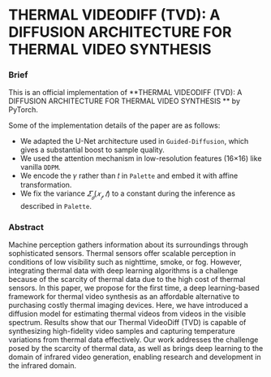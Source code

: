 # THERMAL VIDEODIFF (TVD): A DIFFUSION ARCHITECTURE FOR THERMAL VIDEO SYNTHESIS

### Brief
This is an official implementation of **THERMAL VIDEODIFF (TVD): A DIFFUSION ARCHITECTURE FOR THERMAL VIDEO SYNTHESIS ** by PyTorch.

Some of the implementation details of the paper are as follows:

- We adapted the U-Net architecture used in `Guided-Diffusion`, which gives a substantial boost to sample quality.
- We used the attention mechanism in low-resolution features (16×16) like vanilla `DDPM`.
- We encode the 𝛾 rather than 𝑡 in `Palette` and embed it with affine transformation.
- We fix the variance $𝛴__𝜃(𝑥__𝑡,𝑡)$ to a constant during the inference as described in `Palette`.

### Abstract

Machine perception gathers information about its surroundings through sophisticated sensors. Thermal sensors offer scalable perception in conditions of low visibility such as nighttime, smoke, or fog. However, integrating thermal data with deep learning algorithms is a challenge because of the scarcity of thermal data due to the high cost of thermal sensors.
In this paper, we propose for the first time, a deep learning-based framework for thermal video synthesis as an affordable alternative to purchasing costly thermal imaging devices.
Here, we have introduced a diffusion model for estimating thermal videos from videos in the visible spectrum. Results show that our Thermal VideoDiff (TVD) is capable of synthesizing high-fidelity video samples and capturing temperature variations from thermal data effectively. Our work addresses the challenge posed by the scarcity of thermal data, as well as brings deep learning to the domain of infrared video generation, enabling research and development in the infrared domain.
